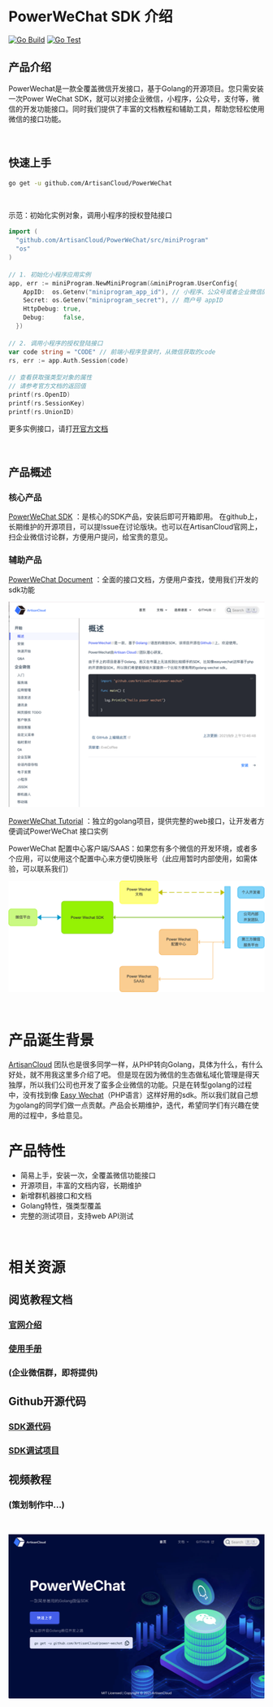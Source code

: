 # PowerWeChat SDK 介绍

[![Go Build](https://github.com/ArtisanCloud/PowerWeChat/actions/workflows/go-build.yml/badge.svg?branch=release%2F1.0.0)](https://github.com/ArtisanCloud/PowerWeChat/actions/workflows/go-build.yml) 
[![Go Test](https://github.com/ArtisanCloud/PowerWeChat/actions/workflows/go-test.yml/badge.svg?branch=release%2F1.0.0)](https://github.com/ArtisanCloud/PowerWeChat/actions/workflows/go-test.yml)


## 产品介绍
PowerWechat是一款全覆盖微信开发接口，基于Golang的开源项目。您只需安装一次Power WeChat SDK，就可以对接企业微信，小程序，公众号，支付等，微信的开发功能接口。同时我们提供了丰富的文档教程和辅助工具，帮助您轻松使用微信的接口功能。

<br>

## 快速上手

```bash
go get -u github.com/ArtisanCloud/PowerWeChat
```
<br>

示范：初始化实例对象，调用小程序的授权登陆接口
```go
import (
  "github.com/ArtisanCloud/PowerWeChat/src/miniProgram"
  "os"
)

// 1. 初始化小程序应用实例
app, err := miniProgram.NewMiniProgram(&miniProgram.UserConfig{
    AppID:  os.Getenv("miniprogram_app_id"), // 小程序、公众号或者企业微信的appid
    Secret: os.Getenv("miniprogram_secret"), // 商户号 appID
    HttpDebug: true,
    Debug:     false,
  })

// 2. 调用小程序的授权登陆接口
var code string = "CODE" // 前端小程序登录时，从微信获取的code
rs, err := app.Auth.Session(code)

// 查看获取强类型对象的属性
// 请参考官方文档的返回值
printf(rs.OpenID)
printf(rs.SessionKey)
printf(rs.UnionID)

```

更多实例接口，请打[开官方文档](https://powerwechat.artisan-cloud.com/zh/start/)

<br>


## 产品概述
### 核心产品
[PowerWeChat SDK](https://github.com/ArtisanCloud/PowerWeChat) ：是核心的SDK产品，安装后即可开箱即用。
在github上，长期维护的开源项目，可以提Issue在讨论版块。也可以在ArtisanCloud官网上，扫企业微信讨论群，方便用户提问，给宝贵的意见。





### 辅助产品

[PowerWeChat Document](https://powerwechat.artisan-cloud.com/zh/start/) ：全面的接口文档，方便用户查找，使用我们开发的sdk功能

![Image of Document Page](./resource/assets/document.png)



[PowerWeChat Tutorial](https://github.com/ArtisanCloud/PowerWeChat-tutorial) ：独立的golang项目，提供完整的web接口，让开发者方便调试PowerWeChat 接口实例


PowerWeChat 配置中心客户端/SAAS：如果您有多个微信的开发环境，或者多个应用，可以使用这个配置中心来方便切换账号（此应用暂时内部使用，如需体验，可以联系我们）

![Image of Products](./resource/assets/architecture.png)



<br>

# 产品诞生背景
[ArtisanCloud](https://github.com/ArtisanCloud) 团队也是很多同学一样，从PHP转向Golang，具体为什么，有什么好处，就不用我这里多介绍了吧。 但是现在因为微信的生态做私域化管理是得天独厚，所以我们公司也开发了蛮多企业微信的功能。只是在转型golang的过程中，没有找到像 [Easy Wechat](https://www.easywechat.com)（PHP语言）这样好用的sdk。所以我们就自己想为golang的同学们做一点贡献。产品会长期维护，迭代，希望同学们有兴趣在使用的过程中，多给意见。




# 产品特性

* 简易上手，安装一次，全覆盖微信功能接口
* 开源项目，丰富的文档内容，长期维护
* 新增群机器接口和文档
* Golang特性，强类型覆盖
* 完整的测试项目，支持web API测试


<br>

# 相关资源

## 阅览教程文档
### [官网介绍](https://powerwechat.artisan-cloud.com)
### [使用手册](https://powerwechat.artisan-cloud.com/zh/start/)
### (企业微信群，即将提供)


## Github开源代码
### [SDK源代码](https://github.com/ArtisanCloud/PowerWeChat)
### [SDK调试项目](https://github.com/ArtisanCloud/PowerWeChat-tutorial)


## 视频教程
### (策划制作中...)

<br>

![Image of Main Page](./resource/assets/homepage.png)

